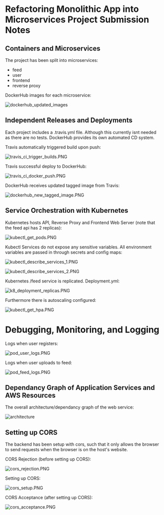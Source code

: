 # Refactoring Monolithic App into Microservices Project Submission Notes

## Containers and Microservices
The project has been split into microservices:
- feed
- user
- frontend
- reverse proxy

DockerHub images for each microservice:

![dockerhub_updated_images](dockerhub_updated_images.PNG)


## Independent Releases and Deployments
Each project includes a .travis.yml file. Although this currently isnt needed as there are no tests. DockerHub provides its own automated CD system.

Travis automatically triggered build upon push:

![travis_ci_trigger_builds.PNG](travis_ci_trigger_builds.PNG)

Travis successful deploy to DockerHub:

![travis_ci_docker_push.PNG](travis_ci_docker_push.PNG)

DockerHub receives updated tagged image from Travis:

![dockerhub_new_tagged_image.PNG](dockerhub_new_tagged_image.PNG)

## Service Orchestration with Kubernetes
Kubernetes hosts API, Reverse Proxy and Frontend Web Server (note that the feed api has 2 replicas):

![kubectl_get_pods.PNG](kubectl_get_pods.PNG)

Kubectl Services do not expose any sensitive variables. All environment variables are passed in through secrets and config maps:

![kubectl_describe_services_1.PNG](kubectl_describe_services_1.PNG)

![kubectl_describe_services_2.PNG](kubectl_describe_services_2.PNG)

Kubernetes /feed service is replicated. Deployment.yml:

![k8_deployment_replicas.PNG](k8_deployment_replicas.PNG)

Furthermore there is autoscaling configured:

![kubectl_get_hpa.PNG](kubectl_get_hpa.PNG)

# Debugging, Monitoring, and Logging
Logs when user registers:

![pod_user_logs.PNG](pod_user_logs.PNG)

Logs when user uploads to feed:

![pod_feed_logs.PNG](pod_feed_logs.PNG)

## Dependancy Graph of Application Services and AWS Resources
The overall architecture/dependancy graph of the web service:

![architecture](diagram_architecture.PNG)

## Setting up CORS
The backend has been setup with cors, such that it only allows the browser to send requests when the browser is on the host's website.

CORS Rejection (before setting up CORS):

![cors_rejection.PNG](cors_rejection.PNG)

Setting up CORS:

![cors_setup.PNG](cors_setup.PNG)

CORS Acceptance (after setting up CORS):

![cors_acceptance.PNG](cors_acceptance.PNG)